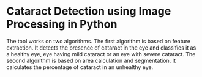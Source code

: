 # Cataract Detection using Image Processing in Python
The tool works on two algorithms. The first algorithm is based on feature extraction. It detects the presence of cataract in the eye and classifies it as a healthy eye, eye having mild cataract or an eye with severe cataract. The second algorithm is based on area calculation and segmentation. It calculates the percentage of cataract in an unhealthy eye.
